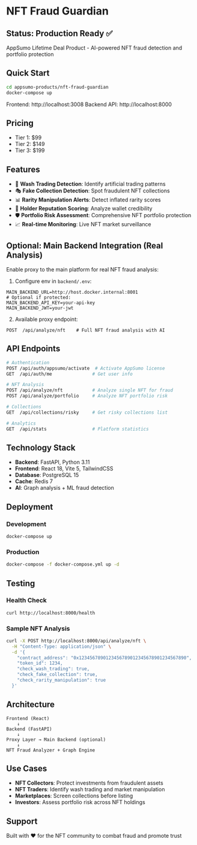 # NFT Fraud Guardian

## Status: Production Ready ✅

AppSumo Lifetime Deal Product - AI-powered NFT fraud detection and portfolio protection

## Quick Start

```bash
cd appsumo-products/nft-fraud-guardian
docker-compose up
```

Frontend: http://localhost:3008
Backend API: http://localhost:8000

## Pricing

- Tier 1: $99
- Tier 2: $149
- Tier 3: $199

## Features

- 🧼 **Wash Trading Detection**: Identify artificial trading patterns
- 🎭 **Fake Collection Detection**: Spot fraudulent NFT collections
- 📊 **Rarity Manipulation Alerts**: Detect inflated rarity scores
- 👥 **Holder Reputation Scoring**: Analyze wallet credibility
- 🛡️ **Portfolio Risk Assessment**: Comprehensive NFT portfolio protection
- 📈 **Real-time Monitoring**: Live NFT market surveillance

## Optional: Main Backend Integration (Real Analysis)

Enable proxy to the main platform for real NFT fraud analysis:

1) Configure env in `backend/.env`:
```
MAIN_BACKEND_URL=http://host.docker.internal:8001
# Optional if protected:
MAIN_BACKEND_API_KEY=your-api-key
MAIN_BACKEND_JWT=your-jwt
```

2) Available proxy endpoint:
```
POST  /api/analyze/nft    # Full NFT fraud analysis with AI
```

## API Endpoints

```bash
# Authentication
POST /api/auth/appsumo/activate  # Activate AppSumo license
GET  /api/auth/me               # Get user info

# NFT Analysis
POST /api/analyze/nft           # Analyze single NFT for fraud
POST /api/analyze/portfolio     # Analyze NFT portfolio risk

# Collections
GET  /api/collections/risky     # Get risky collections list

# Analytics
GET  /api/stats                 # Platform statistics
```

## Technology Stack

- **Backend**: FastAPI, Python 3.11
- **Frontend**: React 18, Vite 5, TailwindCSS
- **Database**: PostgreSQL 15
- **Cache**: Redis 7
- **AI**: Graph analysis + ML fraud detection

## Deployment

### Development
```bash
docker-compose up
```

### Production
```bash
docker-compose -f docker-compose.yml up -d
```

## Testing

### Health Check
```bash
curl http://localhost:8000/health
```

### Sample NFT Analysis
```bash
curl -X POST http://localhost:8000/api/analyze/nft \
  -H "Content-Type: application/json" \
  -d '{
    "contract_address": "0x1234567890123456789012345678901234567890",
    "token_id": 1234,
    "check_wash_trading": true,
    "check_fake_collection": true,
    "check_rarity_manipulation": true
  }'
```

## Architecture

```
Frontend (React)
    ↓
Backend (FastAPI)
    ↓
Proxy Layer → Main Backend (optional)
    ↓
NFT Fraud Analyzer + Graph Engine
```

## Use Cases

- **NFT Collectors**: Protect investments from fraudulent assets
- **NFT Traders**: Identify wash trading and market manipulation
- **Marketplaces**: Screen collections before listing
- **Investors**: Assess portfolio risk across NFT holdings

## Support

Built with ❤️ for the NFT community to combat fraud and promote trust
